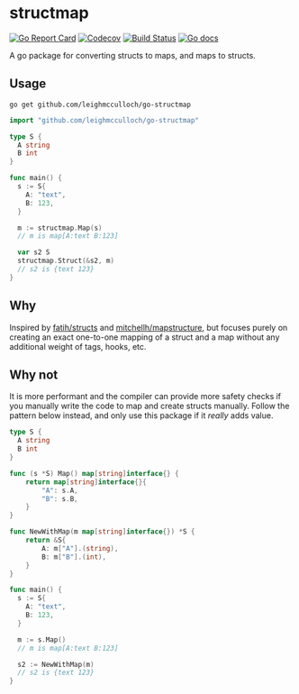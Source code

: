 # structmap

[![Go Report Card](https://goreportcard.com/badge/github.com/leighmcculloch/go-structmap)](https://goreportcard.com/report/github.com/leighmcculloch/go-structmap)
[![Codecov](https://img.shields.io/codecov/c/github/leighmcculloch/go-structmap.svg)](https://codecov.io/gh/leighmcculloch/go-structmap)
[![Build Status](https://img.shields.io/travis/leighmcculloch/go-structmap.svg)](https://travis-ci.org/leighmcculloch/go-structmap)
[![Go docs](https://img.shields.io/badge/godoc-reference-blue.svg)](https://godoc.org/github.com/leighmcculloch/go-structmap)

A go package for converting structs to maps, and maps to structs.

## Usage

```
go get github.com/leighmcculloch/go-structmap
```

```go
import "github.com/leighmcculloch/go-structmap"

type S {
  A string
  B int
}

func main() {
  s := S{
    A: "text",
    B: 123,
  }

  m := structmap.Map(s)
  // m is map[A:text B:123]

  var s2 S
  structmap.Struct(&s2, m)
  // s2 is {text 123}
}
```
## Why

Inspired by [fatih/structs](https://github.com/fatih/structs) and [mitchellh/mapstructure](https://github.com/mitchellh/mapstructure), but focuses purely on creating an exact one-to-one mapping of a struct and a map without any additional weight of tags, hooks, etc.

## Why not

It is more performant and the compiler can provide more safety checks if you manually write the code to map and create structs manually. Follow the pattern below instead, and only use this package if it _really_ adds value.

```go
type S {
  A string
  B int
}

func (s *S) Map() map[string]interface{} {
	return map[string]interface{}{
		"A": s.A,
		"B": s.B,
	}
}

func NewWithMap(m map[string]interface{}) *S {
	return &S{
		A: m["A"].(string),
		B: m["B"].(int),
	}
}

func main() {
  s := S{
    A: "text",
    B: 123,
  }

  m := s.Map()
  // m is map[A:text B:123]

  s2 := NewWithMap(m)
  // s2 is {text 123}
}
```
